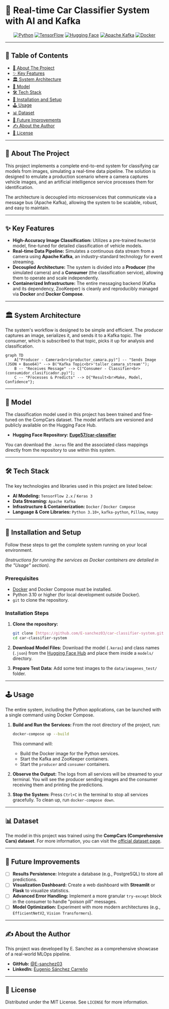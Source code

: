 # 🚗 Real-time Car Classifier System with AI and Kafka

<div align="center">

[![Python](https://img.shields.io/badge/Python-3.10+-blue?style=for-the-badge&logo=python)](https://www.python.org/)
[![TensorFlow](https://img.shields.io/badge/TensorFlow-2.x-FF6F00?style=for-the-badge&logo=tensorflow)](https://www.tensorflow.org/)
[![Hugging Face](https://img.shields.io/badge/%F0%9F%A4%97%20Hugging%20Face-Model-yellow?style=for-the-badge)](https://huggingface.co/Euge57/car-classifier)
[![Apache Kafka](https://img.shields.io/badge/Apache%20Kafka-231F20?style=for-the-badge&logo=apachekafka)](https://kafka.apache.org/)
[![Docker](https://img.shields.io/badge/Docker-2496ED?style=for-the-badge&logo=docker)](https://www.docker.com/)

</div>

---

## 📖 Table of Contents

- [📝 About The Project](#-about-the-project)
- [✨ Key Features](#-key-features)
- [🏛️ System Architecture](#️-system-architecture)
- [🤖 Model](#-model)
- [🛠️ Tech Stack](#️-tech-stack)
- [🚀 Installation and Setup](#-installation-and-setup)
- [🕹️ Usage](#️-usage)
- [📊 Dataset](#-dataset)
- [🔮 Future Improvements](#-future-improvements)
- [✍️ About the Author](#️-about-the-author)
- [📄 License](#-license)

---

## 📝 About The Project

This project implements a complete end-to-end system for classifying car models from images, simulating a real-time data pipeline. The solution is designed to emulate a production scenario where a camera captures vehicle images, and an artificial intelligence service processes them for identification.

The architecture is decoupled into microservices that communicate via a message bus (Apache Kafka), allowing the system to be scalable, robust, and easy to maintain.

---

## ✨ Key Features

* **High-Accuracy Image Classification:** Utilizes a pre-trained `ResNet50` model, fine-tuned for detailed classification of vehicle models.
* **Real-time Data Pipeline:** Simulates a continuous data stream from a camera using **Apache Kafka**, an industry-standard technology for event streaming.
* **Decoupled Architecture:** The system is divided into a **Producer** (the simulated camera) and a **Consumer** (the classification service), allowing them to operate and scale independently.
* **Containerized Infrastructure:** The entire messaging backend (Kafka and its dependency, ZooKeeper) is cleanly and reproducibly managed via **Docker** and **Docker Compose**.

---

## 🏛️ System Architecture

The system's workflow is designed to be simple and efficient. The producer captures an image, serializes it, and sends it to a Kafka topic. The consumer, which is subscribed to that topic, picks it up for analysis and classification.

```mermaid
graph TD
    A["Producer - Camera<br>(productor_camara.py)"] -- "Sends Image (JSON + Base64)" --> B("Kafka Topic<br>'taller_camara_stream'");
    B -- "Receives Message" --> C["Consumer - Classifier<br>(consumidor_clasificador.py)"];
    C -- "Processes & Predicts" --> D{"Result<br>Make, Model, Confidence"};
```

---

## 🤖 Model

The classification model used in this project has been trained and fine-tuned on the CompCars dataset. The model artifacts are versioned and publicly available on the Hugging Face Hub.

* **Hugging Face Repository:** [**Euge57/car-classifier**](https://huggingface.co/Euge57/car-classifier)

You can download the `.keras` file and the associated class mappings directly from the repository to use within this system.

---

## 🛠️ Tech Stack

The key technologies and libraries used in this project are listed below:

* **AI Modeling:** `TensorFlow 2.x` / `Keras 3`
* **Data Streaming:** `Apache Kafka`
* **Infrastructure & Containerization:** `Docker` / `Docker Compose`
* **Language & Core Libraries:** `Python 3.10+`, `kafka-python`, `Pillow`, `numpy`

---

## 🚀 Installation and Setup

Follow these steps to get the complete system running on your local environment.

*(Instructions for running the services as Docker containers are detailed in the "Usage" section).*

### Prerequisites

* [Docker](https://www.docker.com/products/docker-desktop/) and Docker Compose must be installed.
* Python 3.10 or higher (for local development outside Docker).
* `git` to clone the repository.

### Installation Steps

1.  **Clone the repository:**
    ```bash
    git clone [https://github.com/E-sanchez03/car-classifier-system.git](https://github.com/E-sanchez03/car-classifier-system.git)
    cd car-classifier-system
    ```

2.  **Download Model Files:**
    Download the model (`.keras`) and class names (`.json`) from the [Hugging Face Hub](https://huggingface.co/Euge57/car-classifier) and place them inside a `models/` directory.

3.  **Prepare Test Data:**
    Add some test images to the `data/imagenes_test/` folder.

---

## 🕹️ Usage

The entire system, including the Python applications, can be launched with a single command using Docker Compose.

1.  **Build and Run the Services:**
    From the root directory of the project, run:
    ```bash
    docker-compose up --build
    ```
    This command will:
    * Build the Docker image for the Python services.
    * Start the Kafka and ZooKeeper containers.
    * Start the `producer` and `consumer` containers.

2.  **Observe the Output:**
    The logs from all services will be streamed to your terminal. You will see the producer sending images and the consumer receiving them and printing the predictions.

3.  **Stop the System:**
    Press `Ctrl+C` in the terminal to stop all services gracefully. To clean up, run `docker-compose down`.

---

## 📊 Dataset

The model in this project was trained using the **CompCars (Comprehensive Cars) dataset**. For more information, you can visit the [official dataset page](http://mmlab.ie.cuhk.edu.hk/datasets/comp_cars/).

---

## 🔮 Future Improvements

-   [ ] **Results Persistence:** Integrate a database (e.g., PostgreSQL) to store all predictions.
-   [ ] **Visualization Dashboard:** Create a web dashboard with **Streamlit** or **Flask** to visualize statistics.
-   [ ] **Advanced Error Handling:** Implement a more granular `try-except` block in the consumer to handle "poison pill" messages.
-   [ ] **Model Optimization:** Experiment with more modern architectures (e.g., `EfficientNetV2`, `Vision Transformers`).

---

## ✍️ About the Author

This project was developed by E. Sanchez as a comprehensive showcase of a real-world MLOps pipeline.

* **GitHub:** [@E-sanchez03](https://github.com/E-sanchez03)
* **LinkedIn:** [Eugenio Sánchez Carreño](www.linkedin.com/in/eugenio-sanchez-carreno)

---

## 📄 License

Distributed under the MIT License. See `LICENSE` for more information.